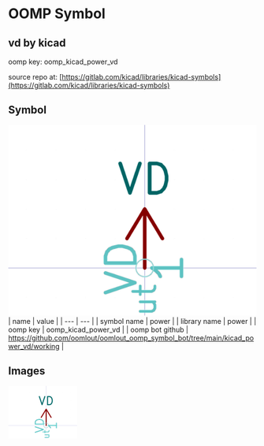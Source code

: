 # OOMP Symbol  
## vd  by kicad  
  
oomp key: oomp_kicad_power_vd  
  
source repo at: [https://gitlab.com/kicad/libraries/kicad-symbols](https://gitlab.com/kicad/libraries/kicad-symbols)  
## Symbol  
  
[![working.png](working_600.png)](working.png)  
| name | value | 
| --- | --- | 
| symbol name | power | 
| library name | power | 
| oomp key | oomp_kicad_power_vd | 
| oomp bot github | https://github.com/oomlout/oomlout_oomp_symbol_bot/tree/main/kicad_power_vd/working | 
## Images  
  
[![working.png](working_140.png)](working.png)  
